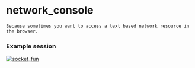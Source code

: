 # network_console

    Because sometimes you want to access a text based network resource in the browser.

### Example session

[![socket_fun](http://bmedley.org/socket_fun.gif)](http://bmedley.org/socket_fun.gif)
